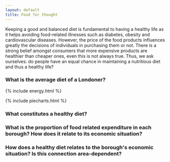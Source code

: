 ```yaml
---
layout: default
title: Food for thought
---
```


Keeping a good and balanced diet is fundamental to having a healthy life as it helps avoiding food-related illnesses such as diabetes, obesity and cardiovascular diseases. However, the price of the food products influences greatly the decisions of individuals in purchasing them or not. There is a strong belief amongst consumers that more expensive products are healthier than cheaper ones, even this is not always true. Thus, we ask ourselves: do people have an equal chance in maintaining a nutritious diet and thus a healthy life?

### What is the average diet of a Londoner?

{% include energy.html %}

{% include piecharts.html %}

### What constitutes a healthy diet?

### What is the proportion of food related expenditure in each borough? How does it relate to its economic situation?

### How does a healthy diet relates to the borough's economic situation? Is this connection area-dependent?
